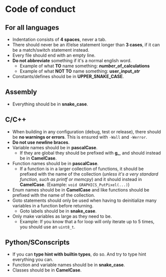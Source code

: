 # Code of conduct
## For all languages
- Indentation consists of **4 spaces**, never a tab.
- There should never be an if/else statement longer than **3 cases**, if it can be a match/switch statement instead.
- Every file should end with an empty line.
- **Do not abbreviate** something if it's a normal english word.
    - Example of what **TO** name something: ***number*_of_calculations**
    - Example of what **NOT TO** name something: **user_input_*str***
- Constants/defines should be in **UPPER_SNAKE_CASE**.

## Assembly
- Everything should be in **snake_case**.

## C/C++
- When building in any configuration (debug, test or release), there should be **no warnings or errors**. This is ensured with `-Wall` and `-Werror`.
- **Do not use newline braces**.
- Variable names should be in **pascalCase**.
    - If they are global they should be prefixed with **g_**, and should instead be in **CamelCase**.
- Function names should be in **pascalCase**.
    - If a function is in a larger collection of functions, it should be prefixed with the name of the collection (*unless it's a very standard function, such as printf or memcpy*) and it should instead in **CamelCase**. (Example: `void GRAPHICS_PutPixel(...)`)
- Enum names should be in **CamelCase** and like functions should be prefixed with the name of the collection.
- Goto statements should only be used when having to deinitialize many variables in a function before returning.
    - Goto labels should be in **snake_case**.
- Only make variables as large as they need to be.
    - Example: If you know that a for loop will only iterate up to 5 times, you should use an `uint8_t`.

## Python/SConscripts
- If you can **type hint with builtin types**, do so. And try to type hint everything you can.
- Function and variable names should be in **snake_case**.
- Classes should be in **CamelCase**.
